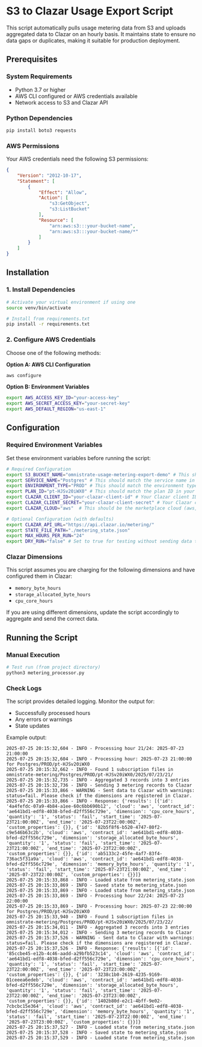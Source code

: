# S3 to Clazar Usage Export Script

This script automatically pulls usage metering data from S3 and uploads aggregated data to Clazar on an hourly basis. It maintains state to ensure no data gaps or duplicates, making it suitable for production deployment.

## Prerequisites

### System Requirements
- Python 3.7 or higher
- AWS CLI configured or AWS credentials available
- Network access to S3 and Clazar API

### Python Dependencies
```bash
pip install boto3 requests
```

### AWS Permissions
Your AWS credentials need the following S3 permissions:
```json
{
    "Version": "2012-10-17",
    "Statement": [
        {
            "Effect": "Allow",
            "Action": [
                "s3:GetObject",
                "s3:ListBucket"
            ],
            "Resource": [
                "arn:aws:s3:::your-bucket-name",
                "arn:aws:s3:::your-bucket-name/*"
            ]
        }
    ]
}
```

## Installation

### 1. Install Dependencies
```bash
# Activate your virtual environment if using one
source venv/bin/activate

# Install from requirements.txt
pip install -r requirements.txt
```

### 2. Configure AWS Credentials

Choose one of the following methods:

**Option A: AWS CLI Configuration**
```bash
aws configure
```

**Option B: Environment Variables**
```bash
export AWS_ACCESS_KEY_ID="your-access-key"
export AWS_SECRET_ACCESS_KEY="your-secret-key"
export AWS_DEFAULT_REGION="us-east-1"
```

## Configuration

### Required Environment Variables

Set these environment variables before running the script:

```bash
# Required Configuration
export S3_BUCKET_NAME="omnistrate-usage-metering-export-demo" # This should match your S3 bucket name
export SERVICE_NAME="Postgres" # This should match the service name in your S3 paths
export ENVIRONMENT_TYPE="PROD" # This should match the environment type in your S3 paths
export PLAN_ID="pt-HJSv20iWX0" # This should match the plan ID in your S3 paths
export CLAZAR_CLIENT_ID="your-clazar-client-id" # Your Clazar client ID
export CLAZAR_CLIENT_SECRET="your-clazar-client-secret" # Your Clazar client secret
export CLAZAR_CLOUD="aws"  # This should be the marketplace cloud (aws, azure, gcp, etc.)

# Optional Configuration (with defaults)
export CLAZAR_API_URL="https://api.clazar.io/metering/"
export STATE_FILE_PATH="./metering_state.json"
export MAX_HOURS_PER_RUN="24"
export DRY_RUN="false" # Set to true for testing without sending data to Clazar
```

### Clazar Dimensions
This script assumes you are charging for the following dimensions and have configured them in Clazar:
- `memory_byte_hours`
- `storage_allocated_byte_hours`
- `cpu_core_hours`

If you are using different dimensions, update the script accordingly to aggregate and send the correct data.

## Running the Script

### Manual Execution

```bash
# Test run (from project directory)
python3 metering_processor.py
```

### Check Logs
The script provides detailed logging. Monitor the output for:
- Successfully processed hours
- Any errors or warnings
- State updates

Example output:
```
2025-07-25 20:15:32,604 - INFO - Processing hour 21/24: 2025-07-23 21:00:00
2025-07-25 20:15:32,604 - INFO - Processing hour: 2025-07-23 21:00:00 for Postgres/PROD/pt-HJSv20iWX0
2025-07-25 20:15:32,662 - INFO - Found 1 subscription files in omnistrate-metering/Postgres/PROD/pt-HJSv20iWX0/2025/07/23/21/
2025-07-25 20:15:32,735 - INFO - Aggregated 3 records into 3 entries
2025-07-25 20:15:32,736 - INFO - Sending 3 metering records to Clazar
2025-07-25 20:15:33,866 - WARNING - Sent data to Clazar with warnings: status=fail. Please check if the dimensions are registered in Clazar.
2025-07-25 20:15:33,866 - INFO - Response: {'results': [{'id': '4a4fefdc-07a9-4b84-a1ee-60c6bb690b12', 'cloud': 'aws', 'contract_id': 'ae641bd1-edf8-4038-bfed-d2ff556c729e', 'dimension': 'cpu_core_hours', 'quantity': '1', 'status': 'fail', 'start_time': '2025-07-23T21:00:00Z', 'end_time': '2025-07-23T22:00:00Z', 'custom_properties': {}}, {'id': '82b5f8f6-b520-4747-80f2-c9e546b63c2b', 'cloud': 'aws', 'contract_id': 'ae641bd1-edf8-4038-bfed-d2ff556c729e', 'dimension': 'storage_allocated_byte_hours', 'quantity': '1', 'status': 'fail', 'start_time': '2025-07-23T21:00:00Z', 'end_time': '2025-07-23T22:00:00Z', 'custom_properties': {}}, {'id': 'ab5133c2-45fe-4af7-83f4-736ac5f31a9a', 'cloud': 'aws', 'contract_id': 'ae641bd1-edf8-4038-bfed-d2ff556c729e', 'dimension': 'memory_byte_hours', 'quantity': '1', 'status': 'fail', 'start_time': '2025-07-23T21:00:00Z', 'end_time': '2025-07-23T22:00:00Z', 'custom_properties': {}}]}
2025-07-25 20:15:33,868 - INFO - Loaded state from metering_state.json
2025-07-25 20:15:33,869 - INFO - Saved state to metering_state.json
2025-07-25 20:15:33,869 - INFO - Loaded state from metering_state.json
2025-07-25 20:15:33,869 - INFO - Processing hour 22/24: 2025-07-23 22:00:00
2025-07-25 20:15:33,869 - INFO - Processing hour: 2025-07-23 22:00:00 for Postgres/PROD/pt-HJSv20iWX0
2025-07-25 20:15:33,940 - INFO - Found 1 subscription files in omnistrate-metering/Postgres/PROD/pt-HJSv20iWX0/2025/07/23/22/
2025-07-25 20:15:34,011 - INFO - Aggregated 3 records into 3 entries
2025-07-25 20:15:34,012 - INFO - Sending 3 metering records to Clazar
2025-07-25 20:15:37,526 - WARNING - Sent data to Clazar with warnings: status=fail. Please check if the dimensions are registered in Clazar.
2025-07-25 20:15:37,526 - INFO - Response: {'results': [{'id': '85ccbe45-e12b-4c46-aadd-a29bfb523c14', 'cloud': 'aws', 'contract_id': 'ae641bd1-edf8-4038-bfed-d2ff556c729e', 'dimension': 'cpu_core_hours', 'quantity': '1', 'status': 'fail', 'start_time': '2025-07-23T22:00:00Z', 'end_time': '2025-07-23T23:00:00Z', 'custom_properties': {}}, {'id': '3238c1b0-2619-4235-9169-01ceeea6edeb', 'cloud': 'aws', 'contract_id': 'ae641bd1-edf8-4038-bfed-d2ff556c729e', 'dimension': 'storage_allocated_byte_hours', 'quantity': '1', 'status': 'fail', 'start_time': '2025-07-23T22:00:00Z', 'end_time': '2025-07-23T23:00:00Z', 'custom_properties': {}}, {'id': '1402b80d-e2c1-4bff-9e02-7cbcbc15e364', 'cloud': 'aws', 'contract_id': 'ae641bd1-edf8-4038-bfed-d2ff556c729e', 'dimension': 'memory_byte_hours', 'quantity': '1', 'status': 'fail', 'start_time': '2025-07-23T22:00:00Z', 'end_time': '2025-07-23T23:00:00Z', 'custom_properties': {}}]}
2025-07-25 20:15:37,527 - INFO - Loaded state from metering_state.json
2025-07-25 20:15:37,528 - INFO - Saved state to metering_state.json
2025-07-25 20:15:37,529 - INFO - Loaded state from metering_state.json
```

